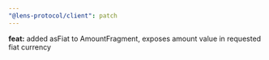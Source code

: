```yaml
---
"@lens-protocol/client": patch
---
```


**feat:** added asFiat to AmountFragment, exposes amount value in requested fiat currency
